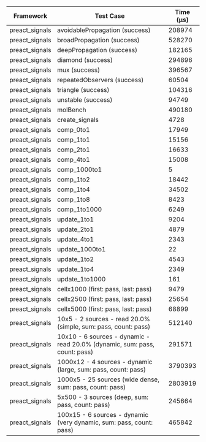 | Framework | Test Case | Time (μs) |
| --- | --- | --- |
| preact_signals | avoidablePropagation (success) | 208974 |
| preact_signals | broadPropagation (success) | 528270 |
| preact_signals | deepPropagation (success) | 182165 |
| preact_signals | diamond (success) | 294896 |
| preact_signals | mux (success) | 396567 |
| preact_signals | repeatedObservers (success) | 60504 |
| preact_signals | triangle (success) | 104316 |
| preact_signals | unstable (success) | 94749 |
| preact_signals | molBench | 490180 |
| preact_signals | create_signals | 4728 |
| preact_signals | comp_0to1 | 17949 |
| preact_signals | comp_1to1 | 15156 |
| preact_signals | comp_2to1 | 16633 |
| preact_signals | comp_4to1 | 15008 |
| preact_signals | comp_1000to1 | 5 |
| preact_signals | comp_1to2 | 18442 |
| preact_signals | comp_1to4 | 34502 |
| preact_signals | comp_1to8 | 8423 |
| preact_signals | comp_1to1000 | 6249 |
| preact_signals | update_1to1 | 9204 |
| preact_signals | update_2to1 | 4879 |
| preact_signals | update_4to1 | 2343 |
| preact_signals | update_1000to1 | 22 |
| preact_signals | update_1to2 | 4543 |
| preact_signals | update_1to4 | 2349 |
| preact_signals | update_1to1000 | 161 |
| preact_signals | cellx1000 (first: pass, last: pass) | 9479 |
| preact_signals | cellx2500 (first: pass, last: pass) | 25654 |
| preact_signals | cellx5000 (first: pass, last: pass) | 68899 |
| preact_signals | 10x5 - 2 sources - read 20.0% (simple, sum: pass, count: pass) | 512140 |
| preact_signals | 10x10 - 6 sources - dynamic - read 20.0% (dynamic, sum: pass, count: pass) | 291571 |
| preact_signals | 1000x12 - 4 sources - dynamic (large, sum: pass, count: pass) | 3790393 |
| preact_signals | 1000x5 - 25 sources (wide dense, sum: pass, count: pass) | 2803919 |
| preact_signals | 5x500 - 3 sources (deep, sum: pass, count: pass) | 245664 |
| preact_signals | 100x15 - 6 sources - dynamic (very dynamic, sum: pass, count: pass) | 465842 |
